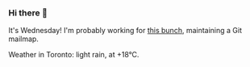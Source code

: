 ### Hi there :wave:

It's Wednesday! I'm probably working for [this bunch](https://github.com/kohofinancial), maintaining a Git mailmap.

Weather in Toronto: light rain, at +18°C.
